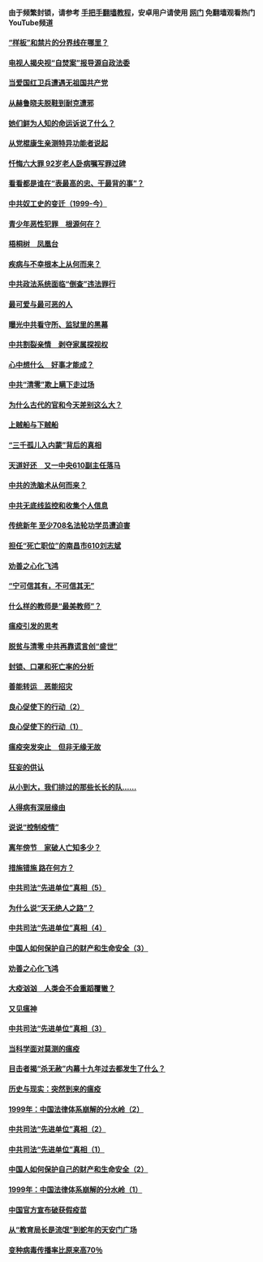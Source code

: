 #### 由于频繁封锁，请参考 [手把手翻墙教程](https://github.com/gfw-breaker/guides/wiki/)，安卓用户请使用 [网门](https://github.com/gfw-breaker/nogfw/blob/master/dl.md?t=04070900) 免翻墙观看热门YouTube频道 

#### [“样板”和禁片的分界线在哪里？](../pages/19/422704.md?t=04070900) 

#### [电视人揭央视“自焚案”报导源自政法委](../pages/19/422770.md?t=04070900) 

#### [当爱国红卫兵遭遇无祖国共产党](../pages/19/422848.md?t=04070900) 

#### [从赫鲁晓夫脱鞋到耐克遭邪](../pages/19/422826.md?t=04070900) 

#### [她们鲜为人知的命运诉说了什么？](../pages/19/422754.md?t=04070900) 

#### [从党棍康生亲测特异功能者说起](../pages/19/422657.md?t=04070900) 

#### [忏悔六大罪 92岁老人卧病嘱写罪过碑](../pages/19/422750.md?t=04070900) 

#### [看看都是谁在“表最高的忠、干最背的事”？](../pages/19/422703.md?t=04070900) 

#### [中共奴工史的变迁（1999-今）](../pages/19/422656.md?t=04070900) 

#### [青少年恶性犯罪　根源何在？](../pages/19/422449.md?t=04070900) 

#### [梧桐树　凤凰台](../pages/19/422442.md?t=04070900) 

#### [疾病与不幸根本上从何而来？](../pages/19/422438.md?t=04070900) 

#### [中共政法系统面临“倒查”违法罪行](../pages/19/422497.md?t=04070900) 

#### [最可爱与最可恶的人](../pages/19/422448.md?t=04070900) 

#### [曝光中共看守所、监狱里的黑幕](../pages/19/422390.md?t=04070900) 

#### [中共割裂亲情　剥夺家属探视权](../pages/19/422364.md?t=04070900) 

#### [心中想什么　好事才能成？](../pages/19/422318.md?t=04070900) 

#### [中共“清零”欺上瞒下走过场](../pages/19/422306.md?t=04070900) 

#### [为什么古代的官和今天差别这么大？](../pages/19/422228.md?t=04070900) 

#### [上贼船与下贼船](../pages/19/422276.md?t=04070900) 

#### [“三千孤儿入内蒙”背后的真相](../pages/19/422229.md?t=04070900) 

#### [天道好还　又一中央610副主任落马](../pages/19/422155.md?t=04070900) 

#### [中共的洗脑术从何而来？](../pages/19/422154.md?t=04070900) 

#### [中共无底线监控和收集个人信息](../pages/19/422039.md?t=04070900) 

#### [传统新年 至少708名法轮功学员遭迫害](../pages/19/421946.md?t=04070900) 

#### [担任“死亡职位”的南昌市610刘志斌](../pages/19/421957.md?t=04070900) 

#### [劝善之心化飞鸿](../pages/19/421164.md?t=04070900) 

#### [“宁可信其有，不可信其无”](../pages/19/421691.md?t=04070900) 

#### [什么样的教师是“最美教师”？](../pages/19/421755.md?t=04070900) 

#### [瘟疫引发的思考](../pages/19/421594.md?t=04070900) 

#### [脱贫与清零 中共再靠谎言创“盛世”](../pages/19/421590.md?t=04070900) 

#### [封锁、口罩和死亡率的分析](../pages/19/421495.md?t=04070900) 

#### [善能转运　恶能招灾](../pages/19/421334.md?t=04070900) 

#### [良心促使下的行动（2）](../pages/19/421361.md?t=04070900) 

#### [良心促使下的行动（1）](../pages/19/421302.md?t=04070900) 

#### [瘟疫突发突止　但非无缘无故](../pages/19/421281.md?t=04070900) 

#### [狂妄的供认](../pages/19/421199.md?t=04070900) 

#### [从小到大，我们排过的那些长长的队……](../pages/19/421243.md?t=04070900) 

#### [人得病有深层缘由](../pages/19/420864.md?t=04070900) 

#### [说说“控制疫情”](../pages/19/420831.md?t=04070900) 

#### [离年傍节　家破人亡知多少？](../pages/19/420563.md?t=04070900) 

#### [措施错施  路在何方？](../pages/19/420076.md?t=04070900) 

#### [中共司法“先进单位”真相（5）](../pages/19/419453.md?t=04070900) 

#### [为什么说“天无绝人之路”？](../pages/19/419618.md?t=04070900) 

#### [中共司法“先进单位”真相（4）](../pages/19/419452.md?t=04070900) 

#### [中国人如何保护自己的财产和生命安全（3）](../pages/19/419405.md?t=04070900) 

#### [劝善之心化飞鸿](../pages/19/418758.md?t=04070900) 

#### [大疫汹汹　人类会不会重蹈覆辙？](../pages/19/419691.md?t=04070900) 

#### [又见瘟神](../pages/19/419225.md?t=04070900) 

#### [中共司法“先进单位”真相（3）](../pages/19/419451.md?t=04070900) 

#### [当科学面对莫测的瘟疫](../pages/19/419625.md?t=04070900) 

#### [目击者揭“杀无赦”内幕十九年过去都发生了什么？](../pages/19/419617.md?t=04070900) 

#### [历史与现实：突然到来的瘟疫](../pages/19/419619.md?t=04070900) 

#### [1999年：中国法律体系崩解的分水岭（2）](../pages/19/419455.md?t=04070900) 

#### [中共司法“先进单位”真相（2）](../pages/19/419450.md?t=04070900) 

#### [中共司法“先进单位”真相（1）](../pages/19/419449.md?t=04070900) 

#### [中国人如何保护自己的财产和生命安全（2）](../pages/19/419404.md?t=04070900) 

#### [1999年：中国法律体系崩解的分水岭（1）](../pages/19/419454.md?t=04070900) 

#### [中国官方宣布破获假疫苗](../pages/19/419504.md?t=04070900) 

#### [从“教育局长是流氓”到蛇年的天安门广场](../pages/19/419470.md?t=04070900) 

#### [变种病毒传播率比原来高70％](../pages/19/419456.md?t=04070900) 

